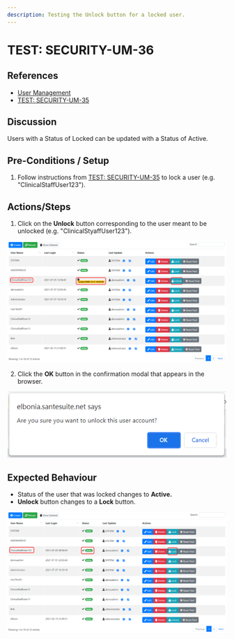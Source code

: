 ```yaml
---
description: Testing the Unlock button for a locked user.
---
```


# TEST: SECURITY-UM-36

## References

* [User Management](../../../../../operations/security-administration/user-management.md)
* [TEST: SECURITY-UM-35](test-security-um-35-1.md)

## Discussion

Users with a Status of Locked can be updated with a Status of Active.

## Pre-Conditions / Setup

1. Follow instructions from [TEST: SECURITY-UM-35](test-security-um-35-1.md) to lock a user \(e.g. "ClinicalStaffUser123"\).

## Actions/Steps

1. Click on the **Unlock** button corresponding to the user meant to be unlocked \(e.g. "ClinicalStyaffUser123"\).

![](../../../../../../.gitbook/assets/image%20%28326%29.png)

2. Click the **OK** button in the confirmation modal that appears in the browser.

![](../../../../../../.gitbook/assets/image%20%28331%29.png)

## Expected Behaviour

* Status of the user that was locked changes to **Active.**
* **Unlock** button changes to a **Lock** button.

![](../../../../../../.gitbook/assets/image%20%28298%29.png)

